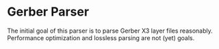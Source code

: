 # Gerber Parser

The initial goal of this parser is to parse Gerber X3 layer files reasonably.
Performance optimization and lossless parsing are not (yet) goals.
